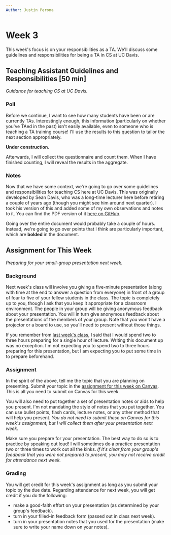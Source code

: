 ```yaml
---
Author: Justin Perona
---
```


# Week 3

This week's focus is on your responsibilities as a TA.
We'll discuss some guidelines and responsibilities for being a TA in CS at UC Davis.

## Teaching Assistant Guidelines and Responsibilities [50 min]

*Guidance for teaching CS at UC Davis.*

### Poll

Before we continue, I want to see how many students have been or are currently TAs.
Interestingly enough, this information (particularly on whether you've TAed in the past) isn't easily available, even to someone who is teaching a TA training course!
I'll use the results to this question to tailor the next section appropriately.

**Under construction.**

Afterwards, I will collect the questionnaire and count them.
When I have finished counting, I will reveal the results in the aggregate.

### Notes

Now that we have some context, we're going to go over some guidelines and responsibilities for teaching CS here at UC Davis.
This was originally developed by Sean Davis, who was a long-time lecturer here before retiring a couple of years ago (though you might see him around next quarter).
I took his version of this and added some of my own observations and notes to it.
You can find the PDF version of it [here on GitHub](../notes/teaching-guidelines-responsibilities.pdf).

Going over the entire document would probably take a couple of hours.
Instead, we're going to go over points that I think are particularly important, which are **bolded** in the document.

## Assignment for This Week

*Preparing for your small-group presentation next week.*

### Background

Next week's class will involve you giving a five-minute presentation (along with time at the end to answer a question from everyone) in front of a group of four to five of your fellow students in the class.
The topic is completely up to you, though I ask that you keep it appropriate for a classroom environment.
The people in your group will be giving anonymous feedback about your presentation.
You will in turn give anonymous feedback about the presentations of the members of your group.
Note that you won't have a projector or a board to use, so you'll need to present without those things.

If you remember from [last week's class](./week02.md), I said that I would spend two to three hours preparing for a single hour of lecture.
Writing this document up was no exception.
I'm not expecting you to spend two to three hours preparing for this presentation, but I am expecting you to put some time in to prepare beforehand.

### Assignment

In the spirit of the above, tell me the topic that you are planning on presenting.
Submit your topic in the [assignment for this week on Canvas](https://canvas.ucdavis.edu/courses/369850/assignments/372348).
This is all you need to submit on Canvas for this week.

You will also need to put together a set of presentation notes or aids to help you present.
I'm not mandating the style of notes that you put together.
You can use bullet points, flash cards, lecture notes, or any other method that will help you present.
*You do not need to submit these on Canvas for this week's assignment, but I will collect them after your presentation next week.*

Make sure you prepare for your presentation.
The best way to do so is to practice by speaking out loud!
I will sometimes do a practice presentation two or three times to work out all the kinks.
*If it's clear from your group's feedback that you were not prepared to present, you may not receive credit for attendance next week.*

### Grading

You will get credit for this week's assignment as long as you submit your topic by the due date.
Regarding attendance for next week, you will get credit if you do the following:

* make a good-faith effort on your presentation (as determined by your group's feedback).
* turn in your filled-in feedback form (passed out in class next week).
* turn in your presentation notes that you used for the presentation (make sure to write your name down on your notes).
